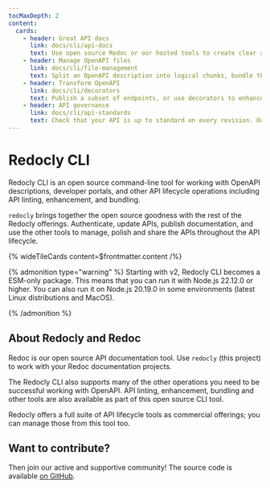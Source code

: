 ```yaml
---
tocMaxDepth: 2
content:
  cards:
    - header: Great API docs
      link: docs/cli/api-docs
      text: Use open source Redoc or our hosted tools to create clear and useful documentation with static builds available.
    - header: Manage OpenAPI files
      link: docs/cli/file-management
      text: Split an OpenAPI description into logical chunks, bundle the chunks to create a single file, or even join existing definitions into one.
    - header: Transform OpenAPI
      link: docs/cli/decorators
      text: Publish a subset of endpoints, or use decorators to enhance your existing OpenAPI by adding, changing, or removing content.
    - header: API governance
      link: docs/cli/api-standards
      text: Check that your API is up to standard on every revision. Our ready-made rulesets, built-in and configurable rules let you compose the API standards that fit each of your APIs.
---
```


# Redocly CLI

Redocly CLI is an open source command-line tool for working with OpenAPI descriptions, developer portals, and other API lifecycle operations including API linting, enhancement, and bundling.

`redocly` brings together the open source goodness with the rest of the Redocly offerings.
Authenticate, update APIs, publish documentation, and use the other tools to manage, polish and share the APIs throughout the API lifecycle.

{% wideTileCards content=$frontmatter.content /%}

{% admonition type="warning" %}
Starting with v2, Redocly CLI becomes a ESM-only package.
This means that you can run it with Node.js 22.12.0 or higher.
You can also run it on Node.js 20.19.0 in some environments (latest Linux distributions and MacOS).

{% /admonition %}

## About Redocly and Redoc

Redoc is our open source API documentation tool. Use `redocly` (this project) to work with your Redoc documentation projects.

The Redocly CLI also supports many of the other operations you need to be successful working with OpenAPI. API linting, enhancement, bundling and other tools are also available as part of this open source CLI tool.

Redocly offers a full suite of API lifecycle tools as commercial offerings; you can manage those from this tool too.

## Want to contribute?

Then join our active and supportive community! The source code is available [on GitHub](https://github.com/Redocly/redocly-cli).
